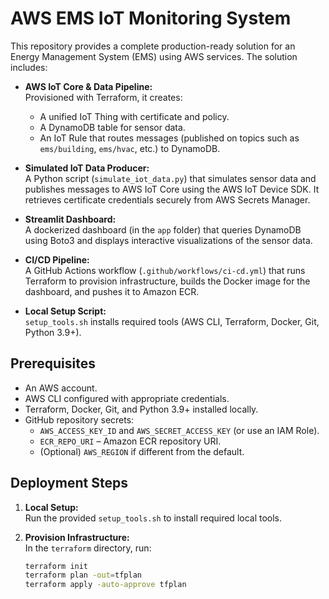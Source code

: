 # AWS EMS IoT Monitoring System

This repository provides a complete production-ready solution for an Energy Management System (EMS) using AWS services. The solution includes:

- **AWS IoT Core & Data Pipeline:**  
  Provisioned with Terraform, it creates:
  - A unified IoT Thing with certificate and policy.
  - A DynamoDB table for sensor data.
  - An IoT Rule that routes messages (published on topics such as `ems/building`, `ems/hvac`, etc.) to DynamoDB.

- **Simulated IoT Data Producer:**  
  A Python script (`simulate_iot_data.py`) that simulates sensor data and publishes messages to AWS IoT Core using the AWS IoT Device SDK. It retrieves certificate credentials securely from AWS Secrets Manager.

- **Streamlit Dashboard:**  
  A dockerized dashboard (in the `app` folder) that queries DynamoDB using Boto3 and displays interactive visualizations of the sensor data.

- **CI/CD Pipeline:**  
  A GitHub Actions workflow (`.github/workflows/ci-cd.yml`) that runs Terraform to provision infrastructure, builds the Docker image for the dashboard, and pushes it to Amazon ECR.

- **Local Setup Script:**  
  `setup_tools.sh` installs required tools (AWS CLI, Terraform, Docker, Git, Python 3.9+).

## Prerequisites

- An AWS account.
- AWS CLI configured with appropriate credentials.
- Terraform, Docker, Git, and Python 3.9+ installed locally.
- GitHub repository secrets:
  - `AWS_ACCESS_KEY_ID` and `AWS_SECRET_ACCESS_KEY` (or use an IAM Role).
  - `ECR_REPO_URI` – Amazon ECR repository URI.
  - (Optional) `AWS_REGION` if different from the default.

## Deployment Steps

1. **Local Setup:**  
   Run the provided `setup_tools.sh` to install required local tools.

2. **Provision Infrastructure:**  
   In the `terraform` directory, run:
   ```bash
   terraform init
   terraform plan -out=tfplan
   terraform apply -auto-approve tfplan
